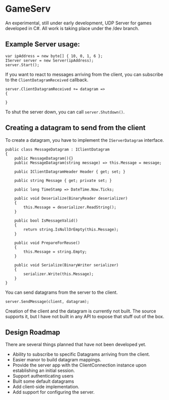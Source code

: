# GameServ

An experimental, still under early development, UDP Server for games developed in C#. All work is taking place under the /dev branch.

## Example Server usage:

    var ipAddress = new byte[] { 10, 0, 1, 6 };
    IServer server = new Server(ipAddress);
    server.Start();
    
If you want to react to messages arriving from the client, you can subscribe to the `ClientDatagramReceived` callback.

    server.ClientDatagramReceived += datagram =>
    {

    }
    
To shut the server down, you can call `server.Shutdown()`.

## Creating a datagram to send from the client

To create a datagram, you have to implement the `IServerDatagram` interface.

    public class MessageDatagram : IClientDatagram
    {
        public MessageDatagram(){}
        public MessageDatagram(string message) => this.Message = message;

        public IClientDatagramHeader Header { get; set; }

        public string Message { get; private set; }

        public long TimeStamp => DateTime.Now.Ticks;

        public void Deserialize(BinaryReader deserializer)
        {
            this.Message = deserializer.ReadString();
        }

        public bool IsMessageValid()
        {
            return string.IsNullOrEmpty(this.Message);
        }

        public void PrepareForReuse()
        {
            this.Message = string.Empty;
        }

        public void Serialize(BinaryWriter serializer)
        {
            serializer.Write(this.Message);
        }
    }
    
You can send datagrams from the server to the client.

    server.SendMessage(client, datagram);

Creation of the client and the datagram is currently not built. The source supports it, but I have not built in any API to expose that stuff out of the box.

## Design Roadmap

There are several things planned that have not been developed yet.

- Ability to subscribe to specific Datagrams arriving from the client.
- Easier manor to build datagram mappings.
- Provide the server app with the ClientConnection instance upon establishing an initial session.
- Support authenticating users
- Built some default datagrams
- Add client-side implementation.
- Add support for configuring the server.
